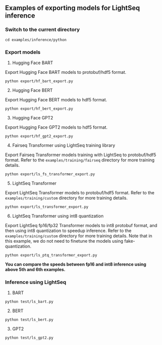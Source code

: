 ## Examples of exporting models for LightSeq inference

### Switch to the current directory
```shell
cd examples/inference/python
```

### Export models
1. Hugging Face BART

Export Hugging Face BART models to protobuf/hdf5 format.
```shell
python export/hf_bart_export.py
```
2. Hugging Face BERT

Export Hugging Face BERT models to hdf5 format.
```shell
python export/hf_bert_export.py
```
3. Hugging Face GPT2

Export Hugging Face GPT2 models to hdf5 format.
```shell
python export/hf_gpt2_export.py
```
4. Fairseq Transformer using LightSeq training library

Export Fairseq Transformer models training with LightSeq to protobuf/hdf5 format. Refer to the `examples/training/fairseq` directory for more training details.
```shell
python export/ls_fs_transformer_export.py
```
5. LightSeq Transformer

Export LightSeq Transformer models to protobuf/hdf5 format. Refer to the `examples/training/custom` directory for more training details.
```shell
python export/ls_transformer_export.py
```
6. LightSeq Transformer using int8 quantization

Export LightSeq fp16/fp32 Transformer models to int8 protobuf format, and then using int8 quantization to speedup inference. Refer to the `examples/training/custom` directory for more training details. Note that in this example, we do not need to finetune the models using fake-quantization.
```shell
python export/ls_ptq_transformer_export.py
```
**You can compare the speeds between fp16 and int8 inference using above 5th and 6th examples.**

### Inference using LightSeq
1. BART
```shell
python test/ls_bart.py
```
2. BERT
```shell
python test/ls_bert.py
```
3. GPT2
```shell
python test/ls_gpt2.py
```

